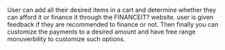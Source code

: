 User can add all their desired items in a cart and determine whether they can afford it or finance it through the FINANCEIT? website. 
user is given feedback if they are recommended to finance or not. Then finally you can customize the payments to a desired amount and have 
free range monuverbility to customize such options.
